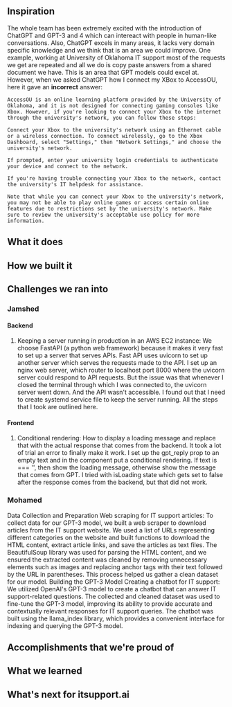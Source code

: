## Inspiration
The whole team has been extremely excited with the introduction of ChatGPT and GPT-3 and 4 which can intereact with people in human-like conversations. Also, ChatGPT excels in many areas, it lacks very domain specific knowledge and we think that is an area we could improve. One example, working at University of Oklahoma IT support most of the requests we get are repeated and all we do is copy paste answers from a shared document we have. This is an area that GPT models could excel at. However, when we asked ChatGPT how I connect my XBox to AccessOU, here it gave an **incorrect** answer: 
```
AccessOU is an online learning platform provided by the University of Oklahoma, and it is not designed for connecting gaming consoles like Xbox. However, if you're looking to connect your Xbox to the internet through the university's network, you can follow these steps:

Connect your Xbox to the university's network using an Ethernet cable or a wireless connection. To connect wirelessly, go to the Xbox Dashboard, select "Settings," then "Network Settings," and choose the university's network.

If prompted, enter your university login credentials to authenticate your device and connect to the network.

If you're having trouble connecting your Xbox to the network, contact the university's IT helpdesk for assistance.

Note that while you can connect your Xbox to the university's network, you may not be able to play online games or access certain online features due to restrictions set by the university's network. Make sure to review the university's acceptable use policy for more information.

```
## What it does

## How we built it

## Challenges we ran into
### Jamshed
#### Backend
1. Keeping a server running in production in an AWS EC2 instance: We choose FastAPI (a python web framework) because it makes it very fast to set up a server that serves APIs. Fast API uses uvicorn to set up another server which serves the requests made to the API. I set up an nginx web server, which router to localhost port 8000 where the uvicorn server could respond to API requests. But the issue was that whenever I closed the terminal through which I was connected to, the uvicorn server went down. And the API wasn't accessible. I found out that I need to create systemd service file to keep the server running. All the steps that I took are outlined here.
#### Frontend
1. Conditional rendering: How to display a loading message and replace that with the actual response that comes from the backend. It took a lot of trial an error to finally make it work. I set up the gpt_reply prop to an empty text and in the component put a conditional rendering. If text is === '', then show the loading message, otherwise show the message that comes from GPT. I tried with isLoading state which gets set to false after the response comes from the backend, but that did not work.
### Mohamed
Data Collection and Preparation
Web scraping for IT support articles: To collect data for our GPT-3 model, we built a web scraper to download articles from the IT support website. We used a list of URLs representing different categories on the website and built functions to download the HTML content, extract article links, and save the articles as text files. The BeautifulSoup library was used for parsing the HTML content, and we ensured the extracted content was cleaned by removing unnecessary elements such as images and replacing anchor tags with their text followed by the URL in parentheses. This process helped us gather a clean dataset for our model.
Building the GPT-3 Model
Creating a chatbot for IT support: We utilized OpenAI's GPT-3 model to create a chatbot that can answer IT support-related questions. The collected and cleaned dataset was used to fine-tune the GPT-3 model, improving its ability to provide accurate and contextually relevant responses for IT support queries. The chatbot was built using the llama_index library, which provides a convenient interface for indexing and querying the GPT-3 model.


## Accomplishments that we're proud of

## What we learned

## What's next for itsupport.ai
